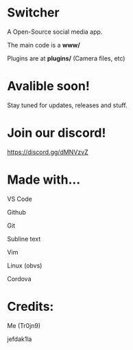 # Switcher
A Open-Source social media app.

The main code is a **www/**

Plugins are at **plugins/** (Camera files, etc)

# Avalible soon!
Stay tuned for updates, releases and stuff.

# Join our discord!
https://discord.gg/dMNVzvZ

# Made with...
VS Code

Github

Git

Subline text

Vim

Linux (obvs)

Cordova


# Credits:
Me (Tr0jn9)

jefdak1la
